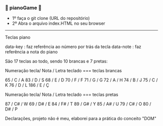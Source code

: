 ###  🎹 pianoGame 🎹

- 1º faça o git clone (URL do repositório) <br>
- 2º Abra o arquivo index.HTML no seu browser

<hr>

Teclas piano

data-key : faz referência ao número por trás da tecla
data-note : faz referência a nota do piano

São 17 teclas ao todo, sendo 10 brancas e 7 pretas:

Numeração tecla/ Nota / Letra teclado  === teclas brancas

65  / C  / A
83  / D  / S
68  / E  / D
70  / F  / F
71  / G  / G
72  / A  / H
74  / B  / J
75  / C  / K
76  / D  / L
186 / E  / Ç

Numeração tecla/ Nota / Letra teclado === teclas pretas

87 /  C#  / W
69 /  D#  / E
84 /  F#  / T
89 /  G#  / Y
85 /  A#  / U
79 /  C#  / O
80 /  D#  / P

Declarações, projeto não é meu, elaborei para a prática do conceito "DOM" 
